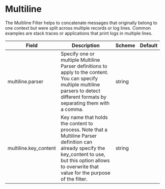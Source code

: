 # Multiline

The Multiline Filter helps to concatenate messages that originally belong to one context but were split across multiple records or log lines. Common examples are stack traces or applications that print logs in multiple lines.


| Field | Description | Scheme |Default|
| ----- | ----------- | ------ | -----|
| multiline.parser | Specify one or multiple Multiline Parser definitions to apply to the content. You can specify multiple multiline parsers to detect different formats by separating them with a comma.  | string ||
| multiline.key_content| Key name that holds the content to process. Note that a Multiline Parser definition can already specify the key_content to use, but this option allows to overwrite that value for the purpose of the filter. | string ||
